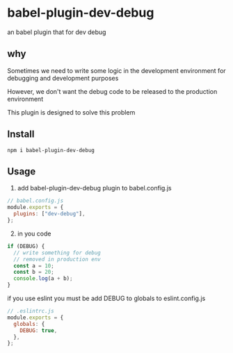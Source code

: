 # babel-plugin-dev-debug

an babel plugin that for dev debug

## why

Sometimes we need to write some logic in the development environment for debugging and development purposes

However, we don't want the debug code to be released to the production environment

This plugin is designed to solve this problem

## Install

```shell
npm i babel-plugin-dev-debug
```

## Usage

1. add babel-plugin-dev-debug plugin to babel.config.js

```js
// babel.config.js
module.exports = {
  plugins: ["dev-debug"],
};
```

2. in you code

```js
if (DEBUG) {
  // write something for debug
  // removed in production env
  const a = 10;
  const b = 20;
  console.log(a + b);
}
```

if you use eslint you must be add DEBUG to globals to eslint.config.js

```js
// .eslintrc.js
module.exports = {
  globals: {
    DEBUG: true,
  },
};
```
